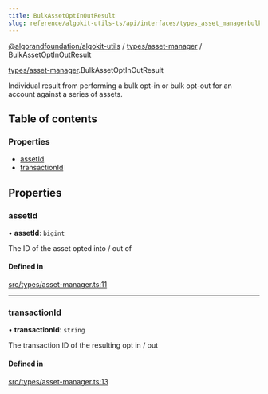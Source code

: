 ```yaml
---
title: BulkAssetOptInOutResult
slug: reference/algokit-utils-ts/api/interfaces/types_asset_managerbulkassetoptinoutresult
---
```


[@algorandfoundation/algokit-utils](/reference/algokit-utils-ts/api/overview) / [types/asset-manager](/reference/algokit-utils-ts/api/modules/types_asset_manager/) / BulkAssetOptInOutResult

[types/asset-manager](/reference/algokit-utils-ts/api/modules/types_asset_manager/).BulkAssetOptInOutResult

Individual result from performing a bulk opt-in or bulk opt-out for an account against a series of assets.

## Table of contents

### Properties

- [assetId](#assetid)
- [transactionId](#transactionid)

## Properties

### assetId

• **assetId**: `bigint`

The ID of the asset opted into / out of

#### Defined in

[src/types/asset-manager.ts:11](https://github.com/algorandfoundation/algokit-utils-ts/blob/main/src/types/asset-manager.ts#L11)

---

### transactionId

• **transactionId**: `string`

The transaction ID of the resulting opt in / out

#### Defined in

[src/types/asset-manager.ts:13](https://github.com/algorandfoundation/algokit-utils-ts/blob/main/src/types/asset-manager.ts#L13)
